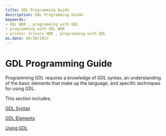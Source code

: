 ```yaml
---
title: GDL Programming Guide
description: GDL Programming Guide
keywords:
- GDL WDK , programming with GDL
- programming with GDL WDK
- printer drivers WDK , programming with GDL
ms.date: 04/20/2017
---
```


# GDL Programming Guide


Programming GDL requires a knowledge of GDL syntax, an understanding of the basic elements that make up the language, and specific techniques for using GDL.

This section includes:

[GDL Syntax](gdl-syntax.md)

[GDL Elements](gdl-elements.md)

[Using GDL](using-gdl.md)

 

 




